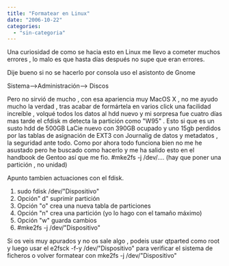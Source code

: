 ```yaml
---
title: "Formatear en Linux"
date: "2006-10-22"
categories: 
  - "sin-categoria"
---
```


  
Una curiosidad de como se hacia esto en Linux me llevo a cometer muchos errores , lo malo es que hasta días después no supe que eran errores.

Dije bueno si no se hacerlo por consola uso el asistonto de Gnome

Sistema-->Administración--> Discos

Pero no sirvió de mucho , con esa apariencia muy MacOS X , no me ayudo mucho la verdad , tras acabar de formártela en varios click una facilidad increíble , volqué todos los datos al hdd nuevo y mi sorpresa fue cuatro días mas tarde el cfdisk m detecta la partición como "W95" . Esto si que es un susto hdd de 500GB LaCie nuevo con 390GB ocupado y uno 15gb perdidos por las tablas de asignación de EXT3 con Journalig de datos y metadatos , la seguridad ante todo. Como por ahora todo funciona bien no me he asustado pero he buscado como hacerlo y me ha salido esto en el handbook de Gentoo así que me fio. #mke2fs -j /dev/.... (hay que poner una partición , no unidad)

Apunto tambien actuaciones con el fdisk.

1. sudo fdisk /dev/"Dispositivo"
2. Opción" d" suprimir partición
3. Opción "o" crea una nueva tabla de particiones
4. Opción "n" crea una partición (yo lo hago con el tamaño máximo)
5. Opción "w" guarda cambios
6. #mke2fs -j /dev/"Dispositivo"

Si os veis muy apurados y no os sale algo , podeis usar qtparted como root y luego usar el e2fsck -f-y /dev/"Dispositivo" para verificar el sistema de ficheros o volver formatear con mke2fs -j /dev/"Dispositivo"
